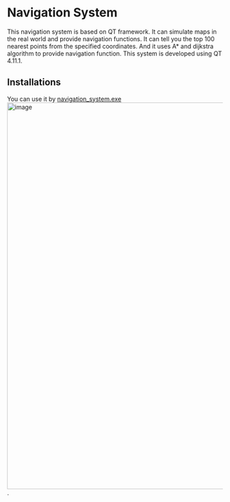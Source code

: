 # Navigation System
This navigation system is based on QT framework. It can simulate maps in the real world and provide navigation functions. It can tell you the top 100 nearest points from the specified coordinates. And it uses A* and dijkstra algorithm to provide navigation function. This system is developed using QT 4.11.1.    
## Installations
You can use it by [navigation_system.exe](https://github.com/crystallizedsnow/NavigationSystem/blob/main/nevegation_system.exe)
<img width="902" alt="image" src="https://github.com/user-attachments/assets/6b99d342-3d4b-4fde-9d1f-f2f81c8967c3">.
 

